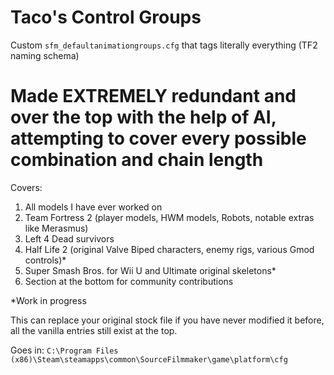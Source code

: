 # Taco's Control Groups
Custom ``sfm_defaultanimationgroups.cfg`` that tags literally everything (TF2 naming schema)
# Made EXTREMELY redundant and over the top with the help of AI, attempting to cover every possible combination and chain length

Covers:

1. All models I have ever worked on
2. Team Fortress 2 (player models, HWM models, Robots, notable extras like Merasmus)
3. Left 4 Dead survivors
4. Half Life 2 (original Valve Biped characters, enemy rigs, various Gmod controls)*
5. Super Smash Bros. for Wii U and Ultimate original skeletons*
6. Section at the bottom for community contributions

*Work in progress

This can replace your original stock file if you have never modified it before, all the vanilla entries still exist at the top.

Goes in: ``C:\Program Files (x86)\Steam\steamapps\common\SourceFilmmaker\game\platform\cfg``
